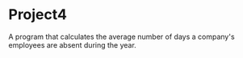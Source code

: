 # Project4
A program that calculates the average number of days a company's employees are absent during the year.